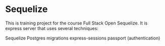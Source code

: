 # Sequelize
This is training project for the course Full Stack Open Sequelize. It is express server that uses several techniques:

Sequelize
Postgres
migrations
express-sessions
passport (authentication)
